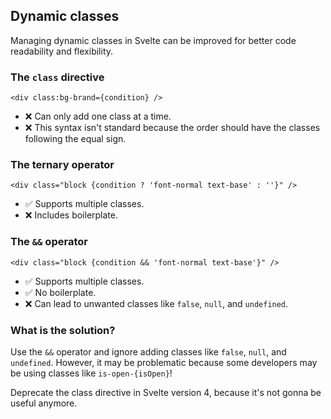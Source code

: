 ## Dynamic classes

Managing dynamic classes in Svelte can be improved for better code readability and flexibility.

### The `class` directive

```svelte
<div class:bg-brand={condition} />
```

-   ❌ Can only add one class at a time.
-   ❌ This syntax isn't standard because the order should have the classes following the equal sign.

### The ternary operator

```svelte
<div class="block {condition ? 'font-normal text-base' : ''}" />
```

-   ✅ Supports multiple classes.
-   ❌ Includes boilerplate.

### The `&&` operator

```svelte
<div class="block {condition && 'font-normal text-base'}" />
```

-   ✅ Supports multiple classes.
-   ✅ No boilerplate.
-   ❌ Can lead to unwanted classes like `false`, `null`, and `undefined`.

### What is the solution?

Use the `&&` operator and ignore adding classes like `false`, `null`, and `undefined`. However, it may be problematic because some developers may be using classes like `is-open-{isOpen}`!

Deprecate the class directive in Svelte version 4, because it's not gonna be useful anymore.
